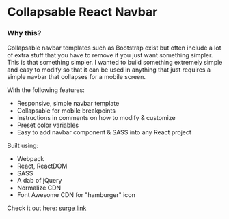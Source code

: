 Collapsable React Navbar
======

### Why this?

Collapsable navbar templates such as Bootstrap exist but often include a lot of extra stuff that you have to remove if you just want something simpler. This is that something simpler. I wanted to build something extremely simple and easy to modify so that it can be used in anything that just requires a simple navbar that collapses for a mobile screen.

With the following features:

* Responsive, simple navbar template
* Collapsable for mobile breakpoints
* Instructions in comments on how to modify & customize
* Preset color variables
* Easy to add navbar component & SASS into any React project

Built using:

* Webpack
* React, ReactDOM
* SASS
* A dab of jQuery
* Normalize CDN
* Font Awesome CDN for "hamburger" icon

Check it out here: [surge link]

[surge link]: http://reactnav-danbuda.surge.sh/


